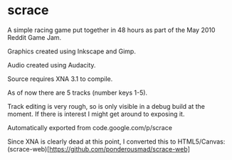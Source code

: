# scrace

A simple racing game put together in 48 hours as part of the May 2010 Reddit Game Jam.

Graphics created using Inkscape and Gimp.

Audio created using Audacity.

Source requires XNA 3.1 to compile.

As of now there are 5 tracks (number keys 1-5).

Track editing is very rough, so is only visible in a debug build at the moment. If there is interest I might get around to exposing it.

Automatically exported from code.google.com/p/scrace

Since XNA is clearly dead at this point, I converted this to HTML5/Canvas: (scrace-web)[https://github.com/ponderousmad/scrace-web]
